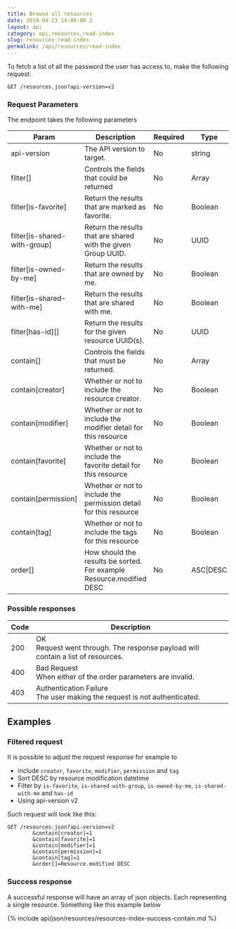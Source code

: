 ```yaml
---
title: Browse all resources
date: 2019-04-23 14:00:00 Z
layout: api
category: api,resources,read-index
slug: resources-read-index
permalink: /api/resources/read-index
---
```


To fetch a list of all the password the user has access to, make the following request:
```
GET /resources.json?api-version=v2
```

### Request Parameters

The endpoint takes the following parameters

<table class="table-parameters">
    <thead>
        <tr>
            <th>Param</th>
            <th>Description</th>
            <th>Required</th>
            <th>Type</th>
        </tr>
    </thead>
    <tbody>
        <tr>
            <td>api-version</td>
            <td>The API version to target.</td>
            <td>No</td>
            <td>string</td>
        </tr>
        <tr>
            <td>filter[]</td>
            <td>Controls the fields that could be returned</td>
            <td>No</td>
            <td>Array</td>
        </tr>
        <tr>
            <td>filter[is-favorite]</td>
            <td>Return the results that are marked as favorite.</td>
            <td>No</td>
            <td>Boolean</td>
        </tr>
        <tr>
            <td>filter[is-shared-with-group]</td>
            <td>Return the results that are shared with the given Group UUID.</td>
            <td>No</td>
            <td>UUID</td>
        </tr>
        <tr>
            <td>filter[is-owned-by-me]</td>
            <td>Return the results that are owned by me.</td>
            <td>No</td>
            <td>Boolean</td>
        </tr>
        <tr>
            <td>filter[is-shared-with-me]</td>
            <td>Return the results that are shared with me.</td>
            <td>No</td>
            <td>Boolean</td>
        </tr>
        <tr>
            <td>filter[has-id][]</td>
            <td>Return the results for the given resource UUID(s).</td>
            <td>No</td>
            <td>UUID</td>
        </tr>
        <tr>
            <td>contain[]</td>
            <td>Controls the fields that must be returned.</td>
            <td>No</td>
            <td>Array</td>
        </tr>
        <tr>
            <td>contain[creator]</td>
            <td>Whether or not to include the resource creator.</td>
            <td>No</td>
            <td>Boolean</td>
        </tr>
        <tr>
            <td>contain[modifier]</td>
            <td>Whether or not to include the modifier detail for this resource</td>
            <td>No</td>
            <td>Boolean</td>
        </tr>
        <tr>
            <td>contain[favorite]</td>
            <td>Whether or not to include the favorite detail for this resource</td>
            <td>No</td>
            <td>Boolean</td>
        </tr>
        <tr>
            <td>contain[permission]</td>
            <td>Whether or not to include the permission detail for this resource</td>
            <td>No</td>
            <td>Boolean</td>
        </tr>
        <tr>
            <td>contain[tag]</td>
            <td>Whether or not to include the tags for this resource</td>
            <td>No</td>
            <td>Boolean</td>
        </tr>
        <tr>
            <td>order[]</td>
            <td>How should the results be sorted. For example Resource.modified DESC</td>
            <td>No</td>
            <td>ASC|DESC </td>
        </tr>
    </tbody>
</table>

### Possible responses

<table class="table-parameters">
    <thead>
        <tr>
            <th>Code</th>
            <th>Description</th>
        </tr>
    </thead>
    <tbody>
        <tr>
            <td>200</td>
            <td>OK<br/>
            Request went through. The response payload will contain a list of resources.</td>
        </tr>
        <tr>
            <td>400</td>
            <td>
                Bad Request<br/>
                When either of the order parameters are invalid.
            </td>
        </tr>
        <tr>
            <td>403</td>
            <td>Authentication Failure<br/>
            The user making the request is not authenticated.</td>
        </tr>
    </tbody>
</table>


## Examples
### Filtered request

It is possible to adjust the request response for example to 
*   include `creator`, `favorite`, `modifier`, `permission` and `tag`
*   Sort DESC by resource modification datetime
*   Filter by `is-favorite`, `is-shared-with-group`, `is-owned-by-me`, `is-shared-with-me` and `has-id`
*   Using api-version v2

Such request will look like this:

```
GET /resources.json?api-version=v2
        &contain[creator]=1
        &contain[favorite]=1
        &contain[modifier]=1
        &contain[permission]=1
        &contain[tag]=1
        &order[]=Resource.modified DESC
```

### Success response
A successful response will have an array of json objects. Each representing a single resource. Something like this example below

{% include api/json/resources/resources-index-success-contain.md %}
